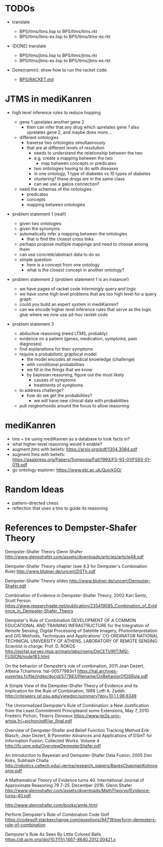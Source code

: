 # TODOs

- translate
  - BPS/ltms/ltms.lisp to BPS/ltms/ltms.rkt
  - BPS/ltms/ltms-ex.lisp to BPS/ltms/ltms-ex.rkt

- (DONE) translate
  - BPS/ltms/jtms.lisp to BPS/ltms/jtms.rkt
  - BPS/ltms/jtms-ex.lisp to BPS/ltms/jtms-ex.rkt

- Done(namin): show how to run the racket code.
  - [BPS/RACKET.md](BPS/RACKET.md)

# JTMS in mediKanren

- high level inference rules to reduce hopping
  - gene 1 uprelates another gene 2
    - then can infer that any drug which uprelates gene 1 also uprelates gene 2, and maybe does more...
  - different ontologies
    - traverse two ontologies simultaenously
    - that are at different levels of resolution
      - needs to understand the relationship between the two
      - e.g. create a mapping between the two
        - map between concepts or predicates
      - two ontologies having to do with diseases
      - in one ontology, 1 type of diabetes vs 10 types of diabetes
      - clustering? these drugs are in the same class
      - can we use a galois connection?
  - need the schemas of the ontologies
    - predicates
    - concepts
    - mapping between ontologies

- problem statement 1 (real!)
  - given two ontologies
  - given the synonyms
  - automatically infer a mapping between the ontologies
    - that is find the closest cross links
  - perhaps propose multiple mappings and need to choose among them
  - can use concrete/abstract data to do so
  - simple question:
    - here is a concept from one ontology
    - what is the closest concept in another ontology?

- problem statement 2 (problem statement 1 is an instance!)
  - we have pages of racket code intermingly query and logic
  - we have some high level problems that are too high level for a query graph
  - could you build an expert system in mediKanren?
  - can we encode higher level inference rules that serve as the logic glue where we now use ad-hoc racket code

- problem statement 3
  - abductive reasoning (need LTMS, probably)
  - evidence on a patient (genes, medication, symptoms, past diagnoses)
  - find explanations for their symptoms
  - require a probabilistic graphical model
    - the model encodes all medical knowledge (challenge)
    - with conditional probabilities
    - we fill in the things that we know
    - by bayesian reasoning, figure out the most likely
      - causes of symptoms
      - treatments of symptoms
  - to address challenge?
    - how do we get the probabilities?
      - we will have new clinical data with probabilities
  - pull neigborhoods around the focus to allow reasoning

# mediKanren

- tms + tre using mediKanren as a database to look facts in?
- what higher-level reasoning would it enable?
- augment jtms with beliefs: https://arxiv.org/pdf/1304.3084.pdf
- augment ltms with beliefs: https://aaaipress.org/Papers/Symposia/Fall/1993/FS-93-01/FS93-01-019.pdf
- go ontology explorer: https://www.ebi.ac.uk/QuickGO/

# Random Ideas

- pattern-directed chess
- reflection that uses a tms to guide its reasoning


# References to Dempster-Shafer Theory

Dempster-Shafer Theory
Glenn Shafer
http://www.glennshafer.com/assets/downloads/articles/article48.pdf

Dempster-Shafer Theory chapter (see 4.3 for Dempster's Combination Rule)
http://www.blutner.de/uncert/DSTh.pdf

Dempster-Shafer Theory slides
http://www.blutner.de/uncert/Dempster-Shafer.pdf

Combination of Evidence in Dempster-Shafer Theory, 2002
Kari Sentz, Scott Ferson
https://www.researchgate.net/publication/235419085_Combination_of_Evidence_in_Dempster-Shafer_Theory

Dempster's Rule of Combination
DEVELOPMENT OF A COMMON EDUCATIONAL AND TRAINING INFRASTRUCTURE
for the Integration of Remote Sensing, Digital Processing of Satellite Imagery,
Photointerpretation and GIS Methods, Techniques and Applications'
CO-ORDINATOR
NATIONAL TECHNICAL UNIVERSITY OF ATHENS,
LABORATORY OF REMOTE SENSING
Scientist in charge: Prof. D. ROKOS
http://portal.survey.ntua.gr/main/labs/rsens/DeCETI/IRIT/MSI-FUSION/node183.html

On the behavior of Dempster’s rule of combination, 2011
Jean Dezert, Albena Tchamova.
hal-00577983v1
https://hal.archives-ouvertes.fr/file/index/docid/577983/filename/OnBehaviorOfDSRule.pdf

A Simple View of the Dempster-Shafer Theory of Evidence and its Implication for the Rule of Combination, 1986
Lotfi A. Zadeh
http://citeseerx.ist.psu.edu/viewdoc/summary?doi=10.1.1.98.6349

The Unnormalized Dempster’s Rule of Combination: a New Justification from the Least Commitment Principleand some Extensions, May 7, 2010
Frederic Pichon, Thierry Denoeux
https://www.lgi2a.univ-artois.fr/~pichon/pdf/jar_final.pdf

Overview of Dempster-Shafer and Belief Function Tracking Method
Erik Blasch, Jean Dezert, B Pannetier
Advances and Applications of DSmT for Information Fusion. Collected Works. Volume 4
http://fs.unm.edu/OverviewDempsterShafer.pdf

An Introduction to Bayesian and Dempster-Shafer Data Fusion, 2005
Don Koks, Subhash Challa
http://robotics.caltech.edu/~jerma/research_papers/BayesChapmanKolmogorov.pdf

A Mathematical Theory of Evidence turns 40. International Journal of Approximate Reasoning 79 7-25. December 2016.
Glenn Shafer
http://www.glennshafer.com/assets/downloads/MathTheoryofEvidence-turns-40.pdf

http://www.glennshafer.com/books/amte.html

Perform Dempster's Rule of Combination
Code Golf
https://codegolf.stackexchange.com/questions/94719/perform-dempsters-rule-of-combination

Dempster's Rule As Seen By Little Colored Balls
https://dl.acm.org/doi/10.1111/j.1467-8640.2012.00421.x
